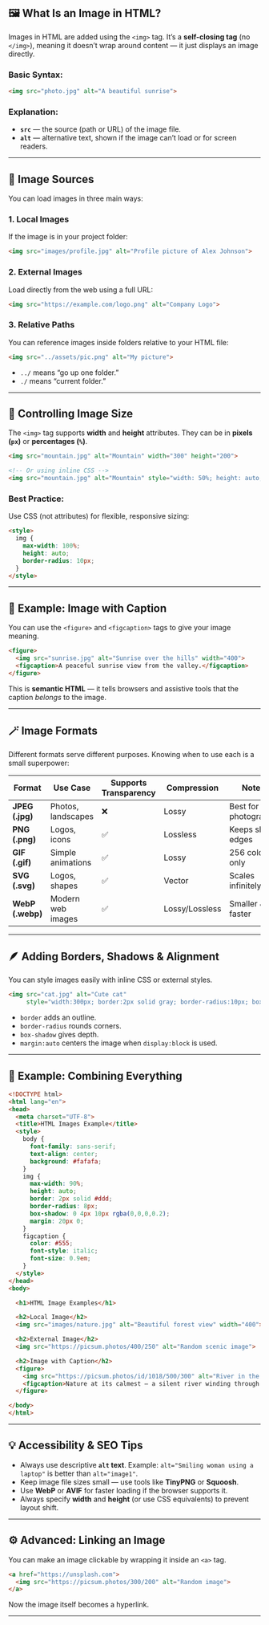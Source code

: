 
## 🖼️ What Is an Image in HTML?

Images in HTML are added using the `<img>` tag.
It’s a **self-closing tag** (no `</img>`), meaning it doesn’t wrap around content — it just displays an image directly.

### **Basic Syntax:**

```html
<img src="photo.jpg" alt="A beautiful sunrise">
```

### Explanation:

* **`src`** — the source (path or URL) of the image file.
* **`alt`** — alternative text, shown if the image can’t load or for screen readers.

---

## 🧭 Image Sources

You can load images in three main ways:

### **1. Local Images**

If the image is in your project folder:

```html
<img src="images/profile.jpg" alt="Profile picture of Alex Johnson">
```

### **2. External Images**

Load directly from the web using a full URL:

```html
<img src="https://example.com/logo.png" alt="Company Logo">
```

### **3. Relative Paths**

You can reference images inside folders relative to your HTML file:

```html
<img src="../assets/pic.png" alt="My picture">
```

* `../` means “go up one folder.”
* `./` means “current folder.”

---

## 📐 Controlling Image Size

The `<img>` tag supports **width** and **height** attributes.
They can be in **pixels (`px`)** or **percentages (`%`)**.

```html
<img src="mountain.jpg" alt="Mountain" width="300" height="200">

<!-- Or using inline CSS -->
<img src="mountain.jpg" alt="Mountain" style="width: 50%; height: auto;">
```

### Best Practice:

Use CSS (not attributes) for flexible, responsive sizing:

```html
<style>
  img {
    max-width: 100%;
    height: auto;
    border-radius: 10px;
  }
</style>
```

---

## 🧩 Example: Image with Caption

You can use the `<figure>` and `<figcaption>` tags to give your image meaning.

```html
<figure>
  <img src="sunrise.jpg" alt="Sunrise over the hills" width="400">
  <figcaption>A peaceful sunrise view from the valley.</figcaption>
</figure>
```

This is **semantic HTML** — it tells browsers and assistive tools that the caption *belongs* to the image.

---

## 🪄 Image Formats

Different formats serve different purposes. Knowing when to use each is a small superpower:

| Format           | Use Case           | Supports Transparency | Compression    | Notes                |
| ---------------- | ------------------ | --------------------- | -------------- | -------------------- |
| **JPEG (.jpg)**  | Photos, landscapes | ❌                     | Lossy          | Best for photographs |
| **PNG (.png)**   | Logos, icons       | ✅                     | Lossless       | Keeps sharp edges    |
| **GIF (.gif)**   | Simple animations  | ✅                     | Lossy          | 256 colors only      |
| **SVG (.svg)**   | Logos, shapes      | ✅                     | Vector         | Scales infinitely    |
| **WebP (.webp)** | Modern web images  | ✅                     | Lossy/Lossless | Smaller & faster     |

---

## 🪶 Adding Borders, Shadows & Alignment

You can style images easily with inline CSS or external styles.

```html
<img src="cat.jpg" alt="Cute cat"
     style="width:300px; border:2px solid gray; border-radius:10px; box-shadow:3px 3px 8px rgba(0,0,0,0.3); display:block; margin:auto;">
```

* `border` adds an outline.
* `border-radius` rounds corners.
* `box-shadow` gives depth.
* `margin:auto` centers the image when `display:block` is used.

---

## 🌈 Example: Combining Everything

```html
<!DOCTYPE html>
<html lang="en">
<head>
  <meta charset="UTF-8">
  <title>HTML Images Example</title>
  <style>
    body {
      font-family: sans-serif;
      text-align: center;
      background: #fafafa;
    }
    img {
      max-width: 90%;
      height: auto;
      border: 2px solid #ddd;
      border-radius: 8px;
      box-shadow: 0 4px 10px rgba(0,0,0,0.2);
      margin: 20px 0;
    }
    figcaption {
      color: #555;
      font-style: italic;
      font-size: 0.9em;
    }
  </style>
</head>
<body>

  <h1>HTML Image Examples</h1>

  <h2>Local Image</h2>
  <img src="images/nature.jpg" alt="Beautiful forest view" width="400">

  <h2>External Image</h2>
  <img src="https://picsum.photos/400/250" alt="Random scenic image">

  <h2>Image with Caption</h2>
  <figure>
    <img src="https://picsum.photos/id/1018/500/300" alt="River in the valley">
    <figcaption>Nature at its calmest — a silent river winding through hills.</figcaption>
  </figure>

</body>
</html>
```

---

## 💡 Accessibility & SEO Tips

* Always use descriptive **`alt` text**.
  Example: `alt="Smiling woman using a laptop"` is better than `alt="image1"`.
* Keep image file sizes small — use tools like **TinyPNG** or **Squoosh**.
* Use **WebP** or **AVIF** for faster loading if the browser supports it.
* Always specify **width** and **height** (or use CSS equivalents) to prevent layout shift.

---

## ⚙️ Advanced: Linking an Image

You can make an image clickable by wrapping it inside an `<a>` tag.

```html
<a href="https://unsplash.com">
  <img src="https://picsum.photos/300/200" alt="Random image">
</a>
```

Now the image itself becomes a hyperlink.

---

